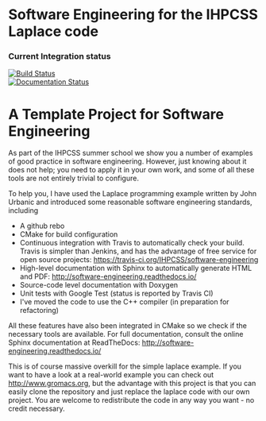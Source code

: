 # Software Engineering for the IHPCSS Laplace code

### Current Integration status
[![Build Status](https://travis-ci.org/IHPCSS/software-engineering.svg?branch=master)](https://travis-ci.org/IHPCSS/software-engineering)
<br>
[![Documentation Status](https://readthedocs.org/projects/software-engineering/badge/?version=latest)](https://software-engineering.readthedocs.io/en/latest/?badge=latest)

# A Template Project for Software Engineering
As part of the IHPCSS summer school we show you a number of examples of good practice
in software engineering. However, just knowing about it does not help; you need to 
apply it in your own work, and some of all these tools are not entirely trivial to 
configure.

To help you, I have used the Laplace programming example written by John Urbanic and
introduced some reasonable software engineering standards, including

* A github rebo
* CMake for build configuration
* Continuous integration with Travis to automatically check your build. Travis is
  simpler than Jenkins, and has the advantage of free service for open source projects:
  https://travis-ci.org/IHPCSS/software-engineering
* High-level documentation with Sphinx to automatically generate HTML and PDF:
  http://software-engineering.readthedocs.io/
* Source-code level documentation with Doxygen
* Unit tests with Google Test (status is reported by Travis CI)
* I've moved the code to use the C++ compiler (in preparation for refactoring)

All these features have also been integrated in CMake so we check if the 
necessary tools are available. For full documentation, consult
the online Sphinx documentation at ReadTheDocs: http://software-engineering.readthedocs.io/

This is of course massive overkill for the simple laplace example. If you want
to have a look at a real-world example you can check out http://www.gromacs.org, but
the advantage with this project is that you can easily clone the repository and
just replace the laplace code with our own project. You are welcome to redistribute
the code in any way you want - no credit necessary.






